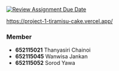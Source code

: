 [![Review Assignment Due Date](https://classroom.github.com/assets/deadline-readme-button-22041afd0340ce965d47ae6ef1cefeee28c7c493a6346c4f15d667ab976d596c.svg)](https://classroom.github.com/a/OhXb60Ty)

https://project-1-tiramisu-cake.vercel.app/

### Member
- **652115021** Thanyasiri Chainoi
- **652115045** Wanwisa Jankan
- **652115052** Sorod Yawa

